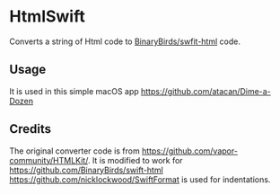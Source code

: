 # HtmlSwift
Converts a string of Html code to [BinaryBirds/swfit-html](https://github.com/BinaryBirds/swift-html) code.
## Usage
It is used in this simple macOS app https://github.com/atacan/Dime-a-Dozen
## Credits
The original converter code is from https://github.com/vapor-community/HTMLKit/. It is modified to work for https://github.com/BinaryBirds/swift-html  
https://github.com/nicklockwood/SwiftFormat is used for indentations.
